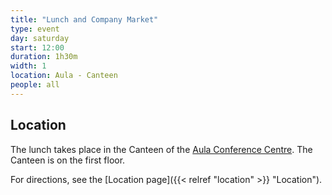 ```yaml
---
title: "Lunch and Company Market"
type: event
day: saturday
start: 12:00
duration: 1h30m
width: 1
location: Aula - Canteen
people: all
---
```


## Location
The lunch takes place in the Canteen of the [Aula Conference Centre](https://iamap.tudelft.nl/en/poi/aula-conference-center/).
The Canteen is on the first floor.

For directions, see the [Location page]({{< relref "location" >}} "Location").